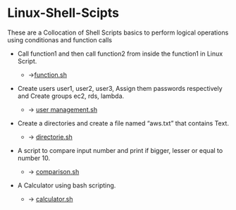 ﻿# Linux-Shell-Scipts
These are a Collocation of Shell Scripts basics to perform logical operations using conditionas and function calls

- Call function1 and then call function2 from inside the function1 in Linux Script.

  - ->[function.sh](https://github.com/Aishabs/Linux-Shell-Scipts/blob/36c654121718f5533e43a4f59de6caba9bcd0405/function.sh)
- Create users user1, user2, user3, Assign them passwords respectively and Create groups ec2, rds, lambda.
  -  -> [user management.sh](https://github.com/Aishabs/Linux-Shell-Scipts/blob/36c654121718f5533e43a4f59de6caba9bcd0405/user%20management.sh)
- Create a directories and create a file named “aws.txt” that contains Text.
  -  -> [directorie.sh](https://github.com/Aishabs/Linux-Shell-Scipts/blob/36c654121718f5533e43a4f59de6caba9bcd0405/directorie.sh) 
- A script to compare input number and print if bigger, lesser or equal to number 10.
  - -> [comparison.sh ](https://github.com/Aishabs/Linux-Shell-Scipts/blob/36c654121718f5533e43a4f59de6caba9bcd0405/comparison.sh)

- A Calculator using bash scripting.
  -  -> [calculator.sh ](https://github.com/Aishabs/Linux-Shell-Scipts/blob/36c654121718f5533e43a4f59de6caba9bcd0405/calculator.sh) 
